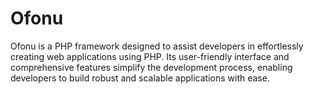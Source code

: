 # Ofonu
 Ofonu is a PHP framework designed to assist developers in effortlessly creating web applications using PHP. Its user-friendly interface and comprehensive features simplify the development process, enabling developers to build robust and scalable applications with ease.
